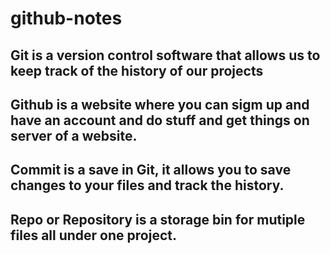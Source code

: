# github-notes
## Git is a version control software that allows us to keep track of the history of our projects
## Github is a website where you can sigm up and have an account and do stuff and get things on server of a website.
## Commit is a save in Git, it allows you to save changes to your files and track the history.
## Repo or Repository is a storage bin for mutiple files all under one project.
